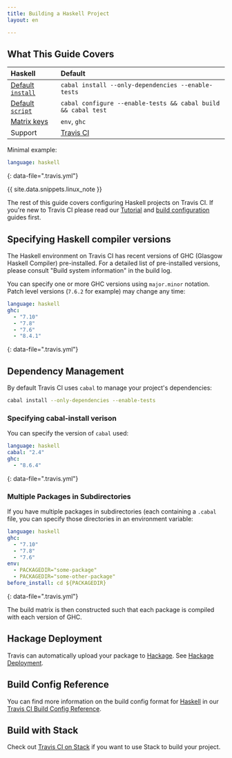 ```yaml
---
title: Building a Haskell Project
layout: en

---
```


## What This Guide Covers

<aside markdown="block" class="ataglance">

| Haskell                                     | Default                                                       |
|:--------------------------------------------|:--------------------------------------------------------------|
| [Default `install`](#dependency-management) | `cabal install --only-dependencies --enable-tests`            |
| [Default `script`](#default-build-script)   | `cabal configure --enable-tests && cabal build && cabal test` |
| [Matrix keys](#build-matrix)                | `env`, `ghc`                                                  |
| Support                                     | [Travis CI](mailto:support@travis-ci.com)                     |

Minimal example:

```yaml
language: haskell
```
{: data-file=".travis.yml"}

</aside>

{{ site.data.snippets.linux_note }}

The rest of this guide covers configuring Haskell projects on Travis CI. If
you're new to Travis CI please read our [Tutorial](/user/tutorial/)
and [build configuration](/user/customizing-the-build/) guides first.

## Specifying Haskell compiler versions

The Haskell environment on Travis CI has recent versions of GHC (Glasgow Haskell
Compiler) pre-installed. For a detailed list of pre-installed versions, please
consult "Build system information" in the build log.

You can specify one or more GHC versions using `major.minor` notation. Patch
level versions (`7.6.2` for example) may change any time:

```yaml
language: haskell
ghc:
  - "7.10"
  - "7.8"
  - "7.6"
  - "8.4.1"
```
{: data-file=".travis.yml"}

## Dependency Management

By default Travis CI uses `cabal` to manage your project's dependencies:

```bash
cabal install --only-dependencies --enable-tests
```

### Specifying cabal-install verison

You can specify the version of `cabal` used:

```yaml
language: haskell
cabal: "2.4"
ghc:
  - "8.6.4"
```
{: data-file=".travis.yml"}

### Multiple Packages in Subdirectories

If you have multiple packages in subdirectories (each containing a `.cabal` file,
you can specify those directories in an environment variable:

```yaml
language: haskell
ghc:
  - "7.10"
  - "7.8"
  - "7.6"
env:
  - PACKAGEDIR="some-package"
  - PACKAGEDIR="some-other-package"
before_install: cd ${PACKAGEDIR}
```
{: data-file=".travis.yml"}

The build matrix is then constructed such that each package is compiled with each version of GHC.

## Hackage Deployment

Travis can automatically upload your package to [Hackage](https://hackage.haskell.org/).
See [Hackage Deployment](/user/deployment/hackage/).

## Build Config Reference

You can find more information on the build config format for [Haskell](https://docs.travis-ci.com/user/languages/haskell/) in our [Travis CI Build Config Reference](https://config.travis-ci.com/).

## Build with Stack

Check out [Travis CI on Stack](https://docs.haskellstack.org/en/stable/travis_ci/) if you want to use Stack to build your project.
